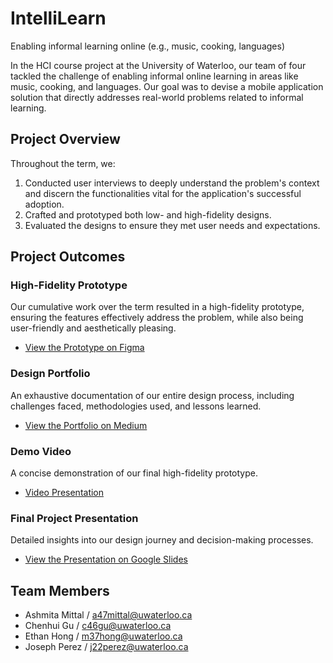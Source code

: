 # IntelliLearn
Enabling informal learning online (e.g., music, cooking, languages)

In the HCI course project at the University of Waterloo, our team of four tackled the challenge of enabling informal online learning in areas like music, cooking, and languages. Our goal was to devise a mobile application solution that directly addresses real-world problems related to informal learning.

## Project Overview
Throughout the term, we:
1. Conducted user interviews to deeply understand the problem's context and discern the functionalities vital for the application's successful adoption.
2. Crafted and prototyped both low- and high-fidelity designs.
3. Evaluated the designs to ensure they met user needs and expectations.

## Project Outcomes

### High-Fidelity Prototype
Our cumulative work over the term resulted in a high-fidelity prototype, ensuring the features effectively address the problem, while also being user-friendly and aesthetically pleasing.
- [View the Prototype on Figma](https://www.figma.com/proto/WSOBu5DxcRT32HTCNjUMrE?node-id=0%3A1)

### Design Portfolio
An exhaustive documentation of our entire design process, including challenges faced, methodologies used, and lessons learned.
- [View the Portfolio on Medium](https://medium.com/@j22perez/865e6ffb38b4)

### Demo Video
A concise demonstration of our final high-fidelity prototype.
- [Video Presentation](https://uofwaterloo-my.sharepoint.com/:v:/g/personal/c46gu_uwaterloo_ca/EXuFDCskv2NMrkKg6eKKHzkBQkrJoo3J-mthshKhOOrHvw?e=u6qiYn)

### Final Project Presentation
Detailed insights into our design journey and decision-making processes.
- [View the Presentation on Google Slides](https://docs.google.com/presentation/d/1QzLyNR67vvAmayvG24eBKmEJ0AS9eHGQtqITrnX4PLo/edit?usp=sharing)


## Team Members
- Ashmita Mittal / a47mittal@uwaterloo.ca
- Chenhui Gu / c46gu@uwaterloo.ca
- Ethan Hong / m37hong@uwaterloo.ca
- Joseph Perez / j22perez@uwaterloo.ca
